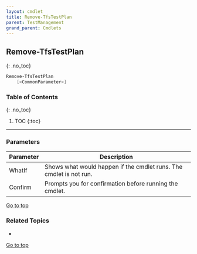 ```yaml
---
layout: cmdlet
title: Remove-TfsTestPlan
parent: TestManagement
grand_parent: Cmdlets
---
```

## Remove-TfsTestPlan
{: .no_toc}



```powershell
Remove-TfsTestPlan
    [<CommonParameter>]

```

### Table of Contents
{: .no_toc}

1. TOC
{:toc}

-----
### Parameters

| Parameter | Description |
|:----------|-------------|
 | WhatIf | Shows what would happen if the cmdlet runs. The cmdlet is not run. |
 | Confirm | Prompts you for confirmation before running the cmdlet. |
 
[Go to top](#remove-tfstestplan)

### Related Topics

* 


[Go to top](#remove-tfstestplan)

